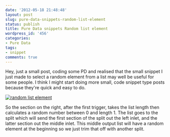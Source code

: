```yaml
---
date: '2012-05-18 21:48:48'
layout: post
slug: pure-data-snippets-random-list-element
status: publish
title: Pure Data snippets Random list element
wordpress_id: '456'
categories:
- Pure Data
tags:
- snippet
comments: true
---
```


Hey, just a small post, coding some PD and realised that the small snippet I just made to select a random element from a list may well be useful for some people. I think I might start doing more small, code snippet type posts because they're quick and easy to do.

[![random list element](http://rumblesan.com/a/2012-05-18-pure-data-snippets-random-list-element/Screen-Shot-2012-05-18-at-21.43.10.png)](http://rumblesan.com/a/2012-05-18-pure-data-snippets-random-list-element/Screen-Shot-2012-05-18-at-21.43.10.png)

So the section on the right, after the first trigger, takes the list length then calculates a random number between 0 and length 1. The list goes to the split which will send the first section of the split out the left inlet, and the latter section out the middle inlet. This middle output list will have a random element at the beginning so we just trim that off with another split.
